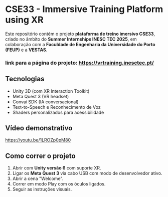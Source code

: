# CSE33 - Immersive Training Platform using XR

Este repositório contém o projeto  **plataforma de treino imersivo CSE33**, criado no âmbito do **Summer Internships INESC TEC 2025**, em colaboração com a **Faculdade de Engenharia da Universidade do Porto (FEUP)** e a **VESTAS**.

### link para a página do projeto: https://vrtraining.inesctec.pt/

## Tecnologias
- Unity 3D (com XR Interaction Toolkit)
- Meta Quest 3 (VR headset)
- Convai SDK (IA conversacional)
- Text-to-Speech e Reconhecimento de Voz
- Shaders personalizados para acessibilidade

## Vídeo demonstrativo
https://youtu.be/1LROZp0pM80

## Como correr o projeto
1. Abrir com **Unity versão 6** com suporte XR.
2. Ligar os **Meta Quest 3** via cabo USB com modo de desenvolvedor ativo.
3. Abrir a cena "Welcome".
4. Correr em modo Play com os óculos ligados.
5. Seguir as instruções visuais.
